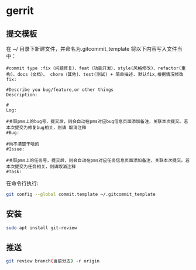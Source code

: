 # gerrit

## 提交模板

在 ~/ 目录下新建文件，并命名为.gitcommit_template 将以下内容写入文件当中：

```text
#commit type :fix（问题修复）、feat（功能开发）、style(风格修改)、refactor(重构)、docs（文档）、 chore（其他)、test(测试) + 简单描述. 默认fix,根据情况修改
fix: 

#Describe you bug/feature,or other things
Description: 

# 
Log: 

#关联pms上的bug号，提交后，则会自动在pms对应bug信息页面添加备注，关联本次提交。若本次提交为修复bug相关，则请 取消注释
#Bug: 

#尚不清楚干啥的 
#Issue: 

#关联pms上的任务号，提交后，则会自动在pms对应任务信息页面添加备注，关联本次提交。若本次提交为任务相关，则请取消注释
#Task: 
```

在命令行执行:

```bash
git config --global commit.template ~/.gitcommit_template
```

## 安装

```bash
sudo apt install git-review
```

## 推送

```bash
git review branch(当前分支) -r origin
```
